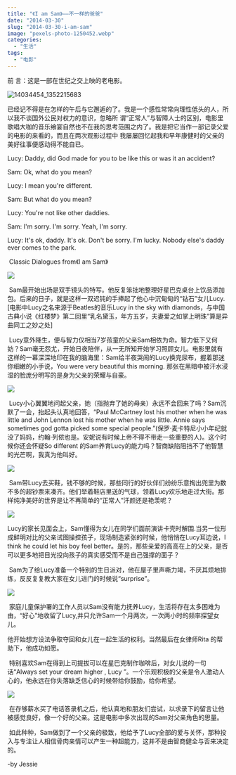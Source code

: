 ```yaml
---
title: "《I am Sam》——不一样的爸爸"
date: "2014-03-30"
slug: "2014-03-30-i-am-sam"
image: "pexels-photo-1250452.webp"
categories: 
  - "生活"
tags: 
  - "电影"
---
```


前 言：这是一部在世纪之交上映的老电影。

![14034454_1352215683](images/14034454_1352215683.jpg)

已经记不得是在怎样的午后与它邂逅的了。我是一个感性常常向理性低头的人，所以我不谈国外公民对权力的意识，忽略所 谓“正常人”与智障人士的区别，电影里歌唱大咖的音乐飨宴自然也不在我的思考范围之内了。我是把它当作一部记录父爱的电影的来看的，而且在两次观影过程中 我屡屡回忆起我和早年康健时的父亲的美好往事便感动得不能自已。



Lucy: Daddy, did God made for you to be like this or was it an accident?

Sam: Ok, what do you mean?

Lucy: I mean you're different.

Sam: But what do you mean?

Lucy: You're not like other daddies.

Sam: I'm sorry. I'm sorry. Yeah, I'm sorry.

Lucy: It's ok, daddy. It's ok. Don't be sorry. I'm lucky. Nobody else's daddy ever comes to the park.

 Classic Dialogues from《I am Sam》

![](images/thumb.jpg)


 Sam最开始出场是双手镜头的特写。他反复笨拙地整理好星巴克桌台上饮品添加包。后来的日子，就是这样一双迟钝的手捧起了他心中沉甸甸的“钻石”女儿Lucy. \[电影中Lucy之名来源于Beatles的音乐Lucy in the sky with diamonds，与中国古典小说《红楼梦》第二回里“乳名黛玉，年方五岁，夫妻爱之如掌上明珠”算是异曲同工之妙之处\]

 Lucy意外降生，便与智力仅相当7岁孩童的父亲Sam相依为命。智力低下又何妨？Sam毫无怨尤，开始日夜陪伴，从一无所知开始学习照顾女儿。电影里就有这样的一幕深深地印在我的脑海里：Sam给半夜哭闹的Lucy换完尿布，握着那迷你细嫩的小手说，You were very beautiful this morning. 那张在黑暗中被汗水浸湿的脸庞分明写的是身为父亲的荣耀与自豪。

![](images/20140330180602.jpg)

 Lucy小心翼翼地问起父亲，她（指抛弃了她的母亲）永远不会回来了吗？Sam沉默了一会，抬起头认真地回答，“Paul McCartney lost his mother when he was little and John Lennon lost his mother when he was little. Annie says sometimes god gotta picked some special people.”(保罗·麦卡特尼小小年纪就没了妈妈，约翰·列侬也是。安妮说有时候上帝不得不带走一些重要的人)。这个时候你还会怀疑So different 的Sam养育Lucy的能力吗？智商缺陷阻挡不了他智慧的光芒啊，我真为他叫好。

![](images/Untitled.jpg)

 Sam带Lucy去买鞋，钱不够的时候，那些同行的好伙伴们纷纷乐意掏出兜里为数不多的超钞票来凑齐。他们举着鞋店里送的气球，领着Lucy欢乐地走过大街。那样纯净美好的世界是让不再简单的“正常人”汗颜还是艳羡呢？

![](images/20140330175807.jpg)


Lucy的家长见面会上，Sam懂得为女儿在同学们面前演讲卡壳时解围.当另一位形成鲜明对比的父亲试图操控孩子，现场制造紧张的时候，他悄悄在Lucy耳边说，I think he could let his boy feel better。是的，那些亲爱的高高在上的父亲，是否可以更多地把目光投向孩子的真实感受而不是自己强撑的面子？

 Sam为了给Lucy准备一个特别的生日派对，他在屋子里声嘶力竭，不厌其烦地排练，反反复复教大家在女儿进门的时候说“surprise”。

![](images/I-Am-Sam-i-am-sam-4151441-1024-576.jpg)

 家庭儿童保护署的工作人员以Sam没有能力抚养Lucy，生活将存在太多困难为由，“好心”地收留了Lucy,并只允许Sam一个月两次，一次两小时的频率探望女儿。

他开始想方设法争取夺回和女儿在一起生活的权利。当然最后在女律师Rita 的帮助下，他成功如愿。

 特别喜欢Sam在得到上司提拔可以在星巴克制作咖啡后，对女儿说的一句话“Always set your dream higher , Lucy ”。一个乐观积极的父亲是令人激动人心的，他永远在你失落缺乏信心的时候带给你鼓励，给你希望。

![](images/20140330181011.jpg)

 在存够薪水买了电话答录机之后，他认真地和朋友们尝试，以求录下的留言让他被感觉良好，像一个好的父亲。这是电影中多次出现的Sam对父亲角色的思量。

 如此种种，Sam做到了一个父亲的极致，他给予了Lucy全部的爱与关怀，那种投入与专注让人相信骨肉亲情可以产生一种超能力，这并不是由智商健全与否来决定的。


-by Jessie